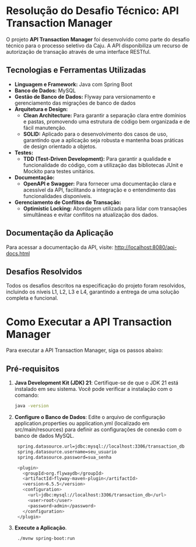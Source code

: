 # Resolução do Desafio Técnico: API Transaction Manager

O projeto **API Transaction Manager** foi desenvolvido como parte do desafio técnico para o processo seletivo da Caju. A API disponibiliza um recurso de autorização de transação através de uma interface RESTful.

## Tecnologias e Ferramentas Utilizadas

- **Linguagem e Framework:** Java com Spring Boot
- **Banco de Dados:** MySQL
- **Gestão de Banco de Dados:** Flyway para versionamento e gerenciamento das migrações de banco de dados
- **Arquitetura e Design:** 
  - **Clean Architecture:** Para garantir a separação clara entre domínios e pastas, promovendo uma estrutura de código bem organizada e de fácil manutenção.
  - **SOLID:** Aplicado para o desenvolvimento dos casos de uso, garantindo que a aplicação seja robusta e mantenha boas práticas de design orientado a objetos.
- **Testes:** 
  - **TDD (Test-Driven Development):** Para garantir a qualidade e funcionalidade do código, com a utilização das bibliotecas JUnit e Mockito para testes unitários.
- **Documentação:** 
  - **OpenAPI e Swagger:** Para fornecer uma documentação clara e acessível da API, facilitando a integração e o entendimento das funcionalidades disponíveis.
- **Gerenciamento de Conflitos de Transação:** 
  - **Optimistic Locking:** Abordagem utilizada para lidar com transações simultâneas e evitar conflitos na atualização dos dados.

## Documentação da Aplicação

Para acessar a documentação da API, visite: [http://localhost:8080/api-docs.html](http://localhost:8080/api-docs.html)

## Desafios Resolvidos

Todos os desafios descritos na especificação do projeto foram resolvidos, incluindo os níveis L1, L2, L3 e L4, garantindo a entrega de uma solução completa e funcional.

# Como Executar a API Transaction Manager

Para executar a API Transaction Manager, siga os passos abaixo:

## Pré-requisitos
1. **Java Development Kit (JDK) 21**: Certifique-se de que o JDK 21 está instalado em seu sistema. Você pode verificar a instalação com o comando:
   ```bash
   java -version

2. **Configure o Banco de Dados**: Edite o arquivo de configuração application.properties ou application.yml (localizado em src/main/resources) para definir as configurações de conexão com o banco de dados MySQL. 
   ```bash
    spring.datasource.url=jdbc:mysql://localhost:3306/transaction_db
    spring.datasource.username=seu_usuario
    spring.datasource.password=sua_senha

    <plugin>
      <groupId>org.flywaydb</groupId>
      <artifactId>flyway-maven-plugin</artifactId>
      <version>6.5.5</version>
      <configuration>
        <url>jdbc:mysql://localhost:3306/transaction_db</url>
        <user>root</user>
        <password>admin</password>
      </configuration>
	</plugin>

2. **Execute a Aplicação**. 
   ```bash
    ./mvnw spring-boot:run